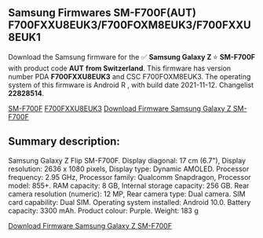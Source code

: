 <h2>Samsung Firmwares SM-F700F(AUT) F700FXXU8EUK3/F700FOXM8EUK3/F700FXXU8EUK1</h2>
Download the Samsung firmware for the ✅ <strong>Samsung Galaxy Z </strong> ⭐ <strong>SM-F700F</strong> with product code <strong>AUT</strong> <strong> from Switzerland</strong>. This firmware has version number PDA <strong>F700FXXU8EUK3</strong> and CSC F700FOXM8EUK3. The operating system of this firmware is Android R , with build date 2021-11-12. Changelist <strong>22828514</strong>.


[SM-F700F](https://samfirm.shop/samsung/model/SM-F700F)
[F700FXXU8EUK3](https://samfirm.shop/samsung/pda/F700FXXU8EUK3)
[Download Firmware Samsung Galaxy Z SM-F700F](https://samfirm.shop/samsung/firmware/473891)
<h2>Summary description:</h2>
<p>Samsung Galaxy Z Flip SM-F700F. Display diagonal: 17 cm (6.7"), Display resolution: 2636 x 1080 pixels, Display type: Dynamic AMOLED. Processor frequency: 2.95 GHz, Processor family: Qualcomm Snapdragon, Processor model: 855+. RAM capacity: 8 GB, Internal storage capacity: 256 GB. Rear camera resolution (numeric): 12 MP, Rear camera type: Dual camera. SIM card capability: Dual SIM. Operating system installed: Android 10.0. Battery capacity: 3300 mAh. Product colour: Purple. Weight: 183 g</p>


[Download Firmware Samsung Galaxy Z SM-F700F](https://samfirm.shop/samsung/firmware/473891)
